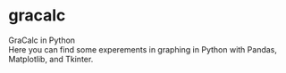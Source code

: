 # gracalc
GraCalc in Python <br>
Here you can find some experements in graphing in Python with Pandas, Matplotlib, and Tkinter. 

